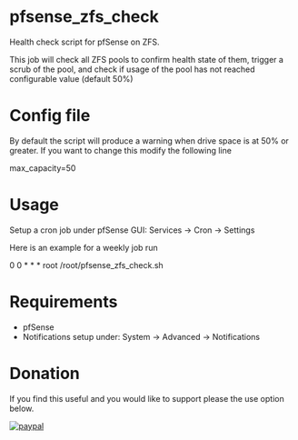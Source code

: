 # pfsense_zfs_check
Health check script for pfSense on ZFS.

This job will check all ZFS pools to confirm health state of them, trigger a scrub of the pool, and check if usage of the pool has not reached configurable value (default 50%)

# Config file 
By default the script will produce a warning when drive space is at 50% or greater.  If you want to change this modify the following line

max_capacity=50

# Usage
Setup a cron job under pfSense GUI: Services -> Cron -> Settings

Here is an example for a weekly job run

0 	0 	* 	* 	* 	root 	/root/pfsense_zfs_check.sh

# Requirements
* pfSense
* Notifications setup under: System -> Advanced -> Notifications

# Donation
If you find this useful and you would like to support please the use option below.

[![paypal](https://www.paypalobjects.com/en_US/i/btn/btn_donateCC_LG.gif)](https://www.paypal.com/cgi-bin/webscr?cmd=_donations&business=jason%2ep%2eclara%40gmail%2ecom&lc=CA&item_name=Jason%20Clara&currency_code=USD&bn=PP%2dDonationsBF%3abtn_donateCC_LG%2egif%3aNonHosted)

